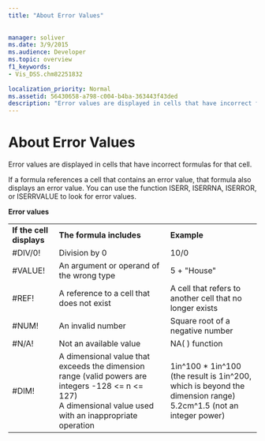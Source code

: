 ```yaml
---
title: "About Error Values"
 
 
manager: soliver
ms.date: 3/9/2015
ms.audience: Developer
ms.topic: overview
f1_keywords:
- Vis_DSS.chm82251832
 
localization_priority: Normal
ms.assetid: 56430658-a798-c004-b4ba-363443f43ded
description: "Error values are displayed in cells that have incorrect formulas for that cell."
---
```


# About Error Values

Error values are displayed in cells that have incorrect formulas for that cell.
  
If a formula references a cell that contains an error value, that formula also displays an error value. You can use the function ISERR, ISERRNA, ISERROR, or ISERRVALUE to look for error values.
  
**Error values**

||||
|:-----|:-----|:-----|
|**If the cell displays** <br/> |**The formula includes** <br/> |**Example** <br/> |
| #DIV/0!  <br/> |Division by 0  <br/> |10/0  <br/> |
| #VALUE!  <br/> | An argument or operand of the wrong type  <br/> | 5 + "House"  <br/> |
| #REF!  <br/> | A reference to a cell that does not exist  <br/> | A cell that refers to another cell that no longer exists  <br/> |
| #NUM!  <br/> | An invalid number  <br/> | Square root of a negative number  <br/> |
| #N/A!  <br/> | Not an available value  <br/> | NA( ) function  <br/> |
| #DIM!  <br/> | A dimensional value that exceeds the dimension range (valid powers are integers -128 \<= n \<= 127)  <br/> A dimensional value used with an inappropriate operation  <br/> |1in^100 \* 1in^100 (the result is 1in^200, which is beyond the dimension range)  <br/> 5.2cm^1.5 (not an integer power)  <br/> |
   

